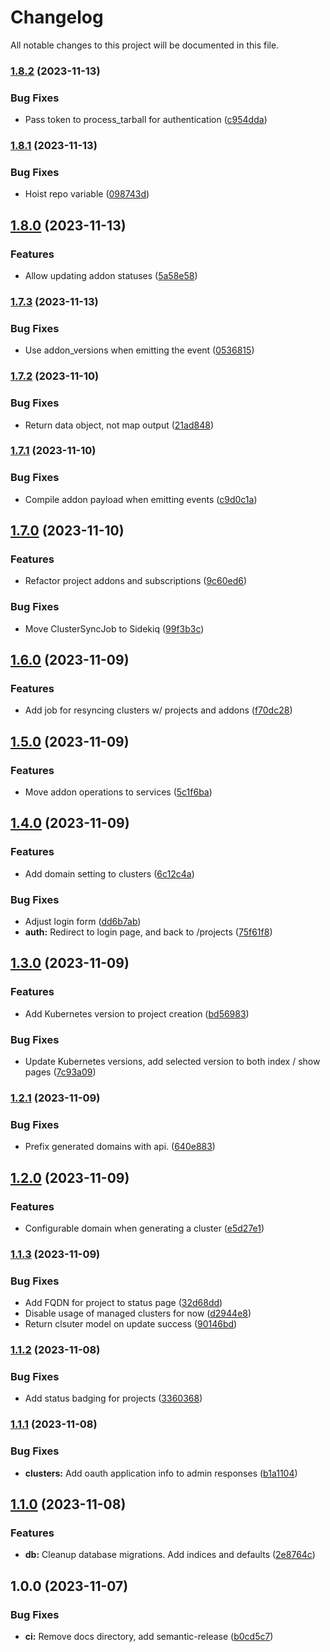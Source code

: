 # Changelog

All notable changes to this project will be documented in this file.

### [1.8.2](https://github.com/launchboxio/launchboxhq/compare/v1.8.1...v1.8.2) (2023-11-13)


### Bug Fixes

* Pass token to process_tarball for authentication ([c954dda](https://github.com/launchboxio/launchboxhq/commit/c954ddadb2d3a1ef97309aebdda143a9d5a841aa))

### [1.8.1](https://github.com/launchboxio/launchboxhq/compare/v1.8.0...v1.8.1) (2023-11-13)


### Bug Fixes

* Hoist repo variable ([098743d](https://github.com/launchboxio/launchboxhq/commit/098743dbe1be08e4548df70637ed6360096bda26))

## [1.8.0](https://github.com/launchboxio/launchboxhq/compare/v1.7.3...v1.8.0) (2023-11-13)


### Features

* Allow updating addon statuses ([5a58e58](https://github.com/launchboxio/launchboxhq/commit/5a58e580bbe962c3ee698027da948e3b4e1c22ba))

### [1.7.3](https://github.com/launchboxio/launchboxhq/compare/v1.7.2...v1.7.3) (2023-11-13)


### Bug Fixes

* Use addon_versions when emitting the event ([0536815](https://github.com/launchboxio/launchboxhq/commit/0536815dded0b6db4ed106809f887a622a795e1d))

### [1.7.2](https://github.com/launchboxio/launchboxhq/compare/v1.7.1...v1.7.2) (2023-11-10)


### Bug Fixes

* Return data object, not map output ([21ad848](https://github.com/launchboxio/launchboxhq/commit/21ad848d7eb2f228fa987c571a5748cc8f4dda2a))

### [1.7.1](https://github.com/launchboxio/launchboxhq/compare/v1.7.0...v1.7.1) (2023-11-10)


### Bug Fixes

* Compile addon payload when emitting events ([c9d0c1a](https://github.com/launchboxio/launchboxhq/commit/c9d0c1a99833ebad0d5534ca2e801f9f52f8409e))

## [1.7.0](https://github.com/launchboxio/launchboxhq/compare/v1.6.0...v1.7.0) (2023-11-10)


### Features

* Refactor project addons and subscriptions ([9c60ed6](https://github.com/launchboxio/launchboxhq/commit/9c60ed6461c8e052dd2498de1d2781e411548794))


### Bug Fixes

* Move ClusterSyncJob to Sidekiq ([99f3b3c](https://github.com/launchboxio/launchboxhq/commit/99f3b3c619be946eb497da54476d7fcef5c4bfcb))

## [1.6.0](https://github.com/launchboxio/launchboxhq/compare/v1.5.0...v1.6.0) (2023-11-09)


### Features

* Add job for resyncing clusters w/ projects and addons ([f70dc28](https://github.com/launchboxio/launchboxhq/commit/f70dc288da9c97a0c4f9b400871c89e9c8b20e57))

## [1.5.0](https://github.com/launchboxio/launchboxhq/compare/v1.4.0...v1.5.0) (2023-11-09)


### Features

* Move addon operations to services ([5c1f6ba](https://github.com/launchboxio/launchboxhq/commit/5c1f6bad3dd30bf376d928c0af191caa753feff6))

## [1.4.0](https://github.com/launchboxio/launchboxhq/compare/v1.3.0...v1.4.0) (2023-11-09)


### Features

* Add domain setting to clusters ([6c12c4a](https://github.com/launchboxio/launchboxhq/commit/6c12c4a43e3d75adfa92a73dc994c9b913f9df1c))


### Bug Fixes

* Adjust login form ([dd6b7ab](https://github.com/launchboxio/launchboxhq/commit/dd6b7abafda6fc2365f2dd098786dc74c2e625c9))
* **auth:** Redirect to login page, and back to /projects ([75f61f8](https://github.com/launchboxio/launchboxhq/commit/75f61f855e2e6f59d2fc308d48c4a34a5788421d))

## [1.3.0](https://github.com/launchboxio/launchboxhq/compare/v1.2.1...v1.3.0) (2023-11-09)


### Features

* Add Kubernetes version to project creation ([bd56983](https://github.com/launchboxio/launchboxhq/commit/bd56983f1bc1adbe0783f5834b702038dd86d696))


### Bug Fixes

* Update Kubernetes versions, add selected version to both index / show pages ([7c93a09](https://github.com/launchboxio/launchboxhq/commit/7c93a09cf9b80d39f99cd9030ea1da530b169594))

### [1.2.1](https://github.com/launchboxio/launchboxhq/compare/v1.2.0...v1.2.1) (2023-11-09)


### Bug Fixes

* Prefix generated domains with api. ([640e883](https://github.com/launchboxio/launchboxhq/commit/640e883c5f0a77de447986a0706486fdce37b4e0))

## [1.2.0](https://github.com/launchboxio/launchboxhq/compare/v1.1.3...v1.2.0) (2023-11-09)


### Features

* Configurable domain when generating a cluster ([e5d27e1](https://github.com/launchboxio/launchboxhq/commit/e5d27e16f0548077a0e70f147a8cf58d0700965a))

### [1.1.3](https://github.com/launchboxio/launchboxhq/compare/v1.1.2...v1.1.3) (2023-11-09)


### Bug Fixes

* Add FQDN for project to status page ([32d68dd](https://github.com/launchboxio/launchboxhq/commit/32d68ddd40357f648aab0e9bcf14f718ffa7c7ab))
* Disable usage of managed clusters for now ([d2944e8](https://github.com/launchboxio/launchboxhq/commit/d2944e899ede3bde467af10570982b63704a4be3))
* Return clsuter model on update success ([90146bd](https://github.com/launchboxio/launchboxhq/commit/90146bd1e38dc330ab0b3a8f870cdf07ec99c246))

### [1.1.2](https://github.com/launchboxio/launchboxhq/compare/v1.1.1...v1.1.2) (2023-11-08)


### Bug Fixes

* Add status badging for projects ([3360368](https://github.com/launchboxio/launchboxhq/commit/3360368df7feb97b4f3efe95103e53bdccc0af38))

### [1.1.1](https://github.com/launchboxio/launchboxhq/compare/v1.1.0...v1.1.1) (2023-11-08)


### Bug Fixes

* **clusters:** Add oauth application info to admin responses ([b1a1104](https://github.com/launchboxio/launchboxhq/commit/b1a11041ac20c6a706d6ba9e3d0480c845bd5fe1))

## [1.1.0](https://github.com/launchboxio/launchboxhq/compare/v1.0.0...v1.1.0) (2023-11-08)


### Features

* **db:** Cleanup database migrations. Add indices and defaults ([2e8764c](https://github.com/launchboxio/launchboxhq/commit/2e8764cac26fbae97b11483abd944fb5f889ad8b))

## 1.0.0 (2023-11-07)


### Bug Fixes

* **ci:** Remove docs directory, add semantic-release ([b0cd5c7](https://github.com/launchboxio/launchboxhq/commit/b0cd5c7b60b6cd9336853f4cc3902b306fe0f649))
